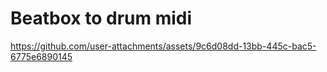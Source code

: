 # Beatbox to drum midi





https://github.com/user-attachments/assets/9c6d08dd-13bb-445c-bac5-6775e6890145

